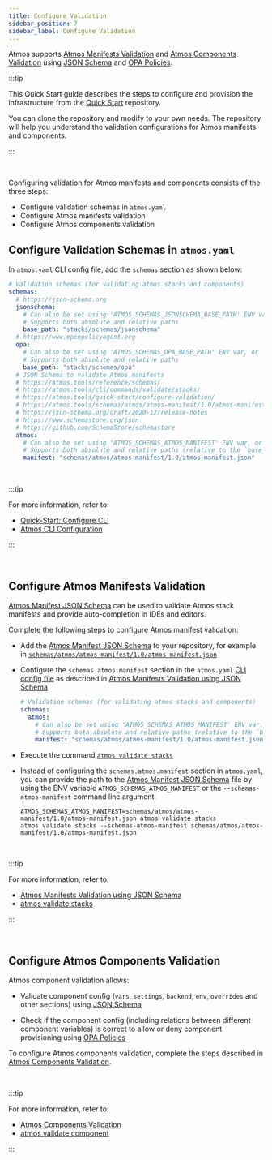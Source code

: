 ```yaml
---
title: Configure Validation
sidebar_position: 7
sidebar_label: Configure Validation
---
```


Atmos supports [Atmos Manifests Validation](/reference/schemas) and [Atmos Components Validation](/core-concepts/components/validation)
using [JSON Schema](https://json-schema.org/) and [OPA Policies](https://www.openpolicyagent.org/).

:::tip

This Quick Start guide describes the steps to configure and provision the infrastructure
from the [Quick Start](https://github.com/cloudposse/atmos/tree/master/examples/quick-start) repository.

You can clone the repository and modify to your own needs. The repository will help you understand the validation configurations for
Atmos manifests and components.

:::

<br/>

Configuring validation for Atmos manifests and components consists of the three steps:

- Configure validation schemas in `atmos.yaml`
- Configure Atmos manifests validation
- Configure Atmos components validation

## Configure Validation Schemas in `atmos.yaml`

In `atmos.yaml` CLI config file, add the `schemas` section as shown below:

```yaml title="atmos.yaml"
# Validation schemas (for validating atmos stacks and components)
schemas:
  # https://json-schema.org
  jsonschema:
    # Can also be set using 'ATMOS_SCHEMAS_JSONSCHEMA_BASE_PATH' ENV var, or '--schemas-jsonschema-dir' command-line arguments
    # Supports both absolute and relative paths
    base_path: "stacks/schemas/jsonschema"
  # https://www.openpolicyagent.org
  opa:
    # Can also be set using 'ATMOS_SCHEMAS_OPA_BASE_PATH' ENV var, or '--schemas-opa-dir' command-line arguments
    # Supports both absolute and relative paths
    base_path: "stacks/schemas/opa"
  # JSON Schema to validate Atmos manifests
  # https://atmos.tools/reference/schemas/
  # https://atmos.tools/cli/commands/validate/stacks/
  # https://atmos.tools/quick-start/configure-validation/
  # https://atmos.tools/schemas/atmos/atmos-manifest/1.0/atmos-manifest.json
  # https://json-schema.org/draft/2020-12/release-notes
  # https://www.schemastore.org/json
  # https://github.com/SchemaStore/schemastore
  atmos:
    # Can also be set using 'ATMOS_SCHEMAS_ATMOS_MANIFEST' ENV var, or '--schemas-atmos-manifest' command-line arguments
    # Supports both absolute and relative paths (relative to the `base_path` setting in `atmos.yaml`)
    manifest: "schemas/atmos/atmos-manifest/1.0/atmos-manifest.json"
```

<br/>

:::tip

For more information, refer to:

- [Quick-Start: Configure CLI](/quick-start/configure-cli)
- [Atmos CLI Configuration](/cli/configuration)

:::

<br/>

## Configure Atmos Manifests Validation

[Atmos Manifest JSON Schema](pathname:///schemas/atmos/atmos-manifest/1.0/atmos-manifest.json) can be used to validate Atmos stack manifests and provide
auto-completion in IDEs and editors.

Complete the following steps to configure Atmos manifest validation:

- Add the [Atmos Manifest JSON Schema](pathname:///schemas/atmos/atmos-manifest/1.0/atmos-manifest.json) to your repository, for example
  in  [`schemas/atmos/atmos-manifest/1.0/atmos-manifest.json`](https://github.com/cloudposse/atmos/blob/master/examples/quick-start/schemas/atmos/atmos-manifest/1.0/atmos-manifest.json)

- Configure the `schemas.atmos.manifest` section in the `atmos.yaml` [CLI config file](/cli/configuration) as described
  in [Atmos Manifests Validation using JSON Schema](/reference/schemas)

  ```yaml title="atmos.yaml"
  # Validation schemas (for validating atmos stacks and components)
  schemas:
    atmos:
      # Can also be set using 'ATMOS_SCHEMAS_ATMOS_MANIFEST' ENV var, or '--schemas-atmos-manifest' command-line arguments
      # Supports both absolute and relative paths (relative to the `base_path` setting in `atmos.yaml`)
      manifest: "schemas/atmos/atmos-manifest/1.0/atmos-manifest.json"
  ```

- Execute the command [`atmos validate stacks`](/cli/commands/validate/stacks)

- Instead of configuring the `schemas.atmos.manifest` section in `atmos.yaml`, you can provide the path to
  the [Atmos Manifest JSON Schema](pathname:///schemas/atmos/atmos-manifest/1.0/atmos-manifest.json) file by using the ENV
  variable `ATMOS_SCHEMAS_ATMOS_MANIFEST` or the `--schemas-atmos-manifest` command line argument:

  ```shell
  ATMOS_SCHEMAS_ATMOS_MANIFEST=schemas/atmos/atmos-manifest/1.0/atmos-manifest.json atmos validate stacks
  atmos validate stacks --schemas-atmos-manifest schemas/atmos/atmos-manifest/1.0/atmos-manifest.json
  ```

<br/>

:::tip

For more information, refer to:

- [Atmos Manifests Validation using JSON Schema](/reference/schemas)
- [atmos validate stacks](/cli/commands/validate/stacks)

:::

<br/>

## Configure Atmos Components Validation

Atmos component validation allows:

* Validate component config (`vars`, `settings`, `backend`, `env`, `overrides` and other sections) using [JSON Schema](https://json-schema.org/)

* Check if the component config (including relations between different component variables) is correct to allow or deny component provisioning using
  [OPA Policies](https://www.openpolicyagent.org/)

To configure Atmos components validation, complete the steps described in [Atmos Components Validation](/core-concepts/components/validation).

<br/>

:::tip

For more information, refer to:

- [Atmos Components Validation](/core-concepts/components/validation)
- [atmos validate component](/cli/commands/validate/component)

:::

<br/>
